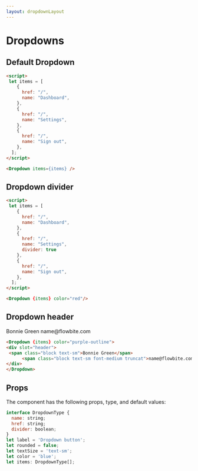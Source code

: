 ```yaml
---
layout: dropdownLayout
---
```


<script>
  import { Dropdown }from '$lib/index';
  let items = [
    {
      href: "/",
      name: "Dashboard",
    },
    {
      href: "/",
      name: "Settings",
    },
    {
      href: "/",
      name: "Sign out",
    },
  ];
  let items2 = [
    {
      href: "/",
      name: "Dashboard",
    },
    {
      href: "/",
      name: "Settings",
      divider: true
    },
    {
      href: "/",
      name: "Sign out",
    },
  ];
</script>

<h1 class="text-3xl w-full dark:text-white">Dropdowns</h1>

<h2 class="text-2xl w-full dark:text-white py-8"><a id="Default_Dropdown">Default Dropdown</a></h2>

<div class="container rounded-xl my-4 mx-auto bg-white dark:bg-gray-900 border border-gray-200 dark:border-gray-700 p-2 sm:p-6">
<Dropdown {items}/>
</div>

```html
<script>
 let items = [
    {
      href: "/",
      name: "Dashboard",
    },
    {
      href: "/",
      name: "Settings",
    },
    {
      href: "/",
      name: "Sign out",
    },
  ];
</script>

<Dropdown items={items} />
```

<h2 class="text-2xl w-full dark:text-white py-8"><a id="Dropdown_divider">Dropdown divider</a></h2>

<div class="container rounded-xl my-4 mx-auto bg-white dark:bg-gray-900 border border-gray-200 dark:border-gray-700 p-2 sm:p-6">
<Dropdown items={items2} color="red"/>
</div>

```html
<script>
 let items = [
    {
      href: "/",
      name: "Dashboard",
    },
    {
      href: "/",
      name: "Settings",
      divider: true
    },
    {
      href: "/",
      name: "Sign out",
    },
  ];
</script>

<Dropdown {items} color="red"/>
```

<h2 class="text-2xl w-full dark:text-white py-8">Dropdown header</h2>

<div class="container rounded-xl my-4 mx-auto bg-white dark:bg-gray-900 border border-gray-200 dark:border-gray-700 p-2 sm:p-6">
<Dropdown {items} color="purple-outline">
<div slot="header">
 <span class="block text-sm">Bonnie Green</span>
      <span class="block text-sm font-medium truncat">name@flowbite.com</span>
</div>
</Dropdown>
</div>


```html
<Dropdown {items} color="purple-outline">
<div slot="header">
 <span class="block text-sm">Bonnie Green</span>
      <span class="block text-sm font-medium truncat">name@flowbite.com</span>
</div>
</Dropdown>
```

<h2 class="text-2xl w-full dark:text-white py-8"><a id="Props">Props</a></h2>

<p class="dark:text-white py-4 text-lg">The component has the following props, type, and default values:</p>

```js
interface DropdownType {
  name: string;
  href: string;
  divider: boolean;
}
let label = 'Dropdown button';
let rounded = false;
let textSize = 'text-sm';
let color = 'blue';
let items: DropdownType[];
```
